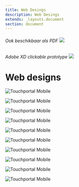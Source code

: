 ```yaml
---
title: Web Desings
description: Web Desings
extends: _layouts.document
section: document
---
```

<h6>Ook beschikbaar als PDF <a href="/assets/pdf/martijn_koch_web_desings.pdf" target="_blank" class="read-more"><img src="/assets/img/icons/iconmonstr-download-11.svg" class="pdf-icon"/></a></h6>
<h6>Adobe XD clickable prototype <a href="https://xd.adobe.com/view/3bb7acdb-bccf-4acd-563b-3fa7d9ebd177-4d86/" target="_blank" class="read-more"><img src="/assets/img/icons/iconmonstr-download-11.svg" class="pdf-icon"/></a></h6>

# Web designs

![](/assets/img/webdesings/loginpage.png "Touchportal Mobile")

![](/assets/img/webdesings/dashboard.png "Touchportal Mobile")

![](/assets/img/webdesings/games-overview.png "Touchportal Mobile")

![](/assets/img/webdesings/fifa-overview.png "Touchportal Mobile")

![](/assets/img/webdesings/fifa-setup.png "Touchportal Mobile")

![](/assets/img/webdesings/profile-page.png "Touchportal Mobile")

![](/assets/img/webdesings/stream-setup.png "Touchportal Mobile")

![](/assets/img/webdesings/obs-setup.png "Touchportal Mobile")

![](/assets/img/webdesings/faq-1.png "Touchportal Mobile")

![](/assets/img/webdesings/faq-2.png "Touchportal Mobile")